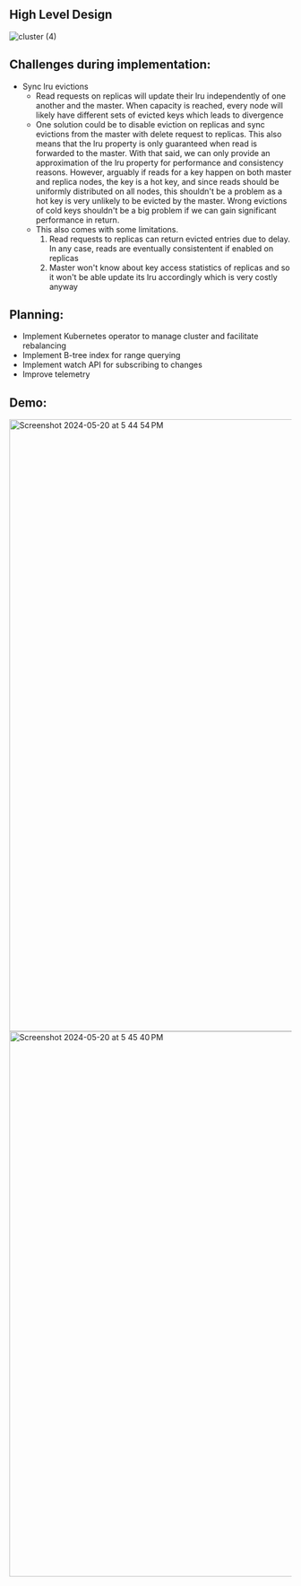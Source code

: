 ## High Level Design


![cluster (4)](https://github.com/user-attachments/assets/66198e5e-a175-40d1-8b59-1b439eaed0e6)


## Challenges during implementation:
- Sync lru evictions
  + Read requests on replicas will update their lru independently of one another and the master. When capacity is reached, every node will likely have different sets of evicted keys which leads to divergence
  + One solution could be to disable eviction on replicas and sync evictions from the master with delete request to replicas. This also means that the lru property is only guaranteed when read is forwarded to the master. With that said, we can only provide an approximation of the lru property for performance and consistency reasons. However, arguably if reads for a key happen on both master and replica nodes, the key is a hot key, and since reads should be uniformly distributed on all nodes, this shouldn't be a problem as a hot key is very unlikely to be evicted by the master. Wrong evictions of cold keys shouldn't be a big problem if we can gain significant performance in return.
  + This also comes with some limitations.
    1. Read requests to replicas can return evicted entries due to delay. In any case, reads are eventually consistentent if enabled on replicas
    2. Master won't know about key access statistics of replicas and so it won't be able update its lru accordingly which is very costly anyway


## Planning:
- Implement Kubernetes operator to manage cluster and facilitate rebalancing
- Implement B-tree index for range querying
- Implement watch API for subscribing to changes
- Improve telemetry

## Demo:
<img width="1091" alt="Screenshot 2024-05-20 at 5 44 54 PM" src="https://github.com/ph-ngn/nanobox/assets/93941060/85f627da-da26-49fc-822c-42e1221a2be3">
<img width="972" alt="Screenshot 2024-05-20 at 5 45 40 PM" src="https://github.com/ph-ngn/nanobox/assets/93941060/277cb951-b641-420b-81d7-f0485265ab3a">



  
